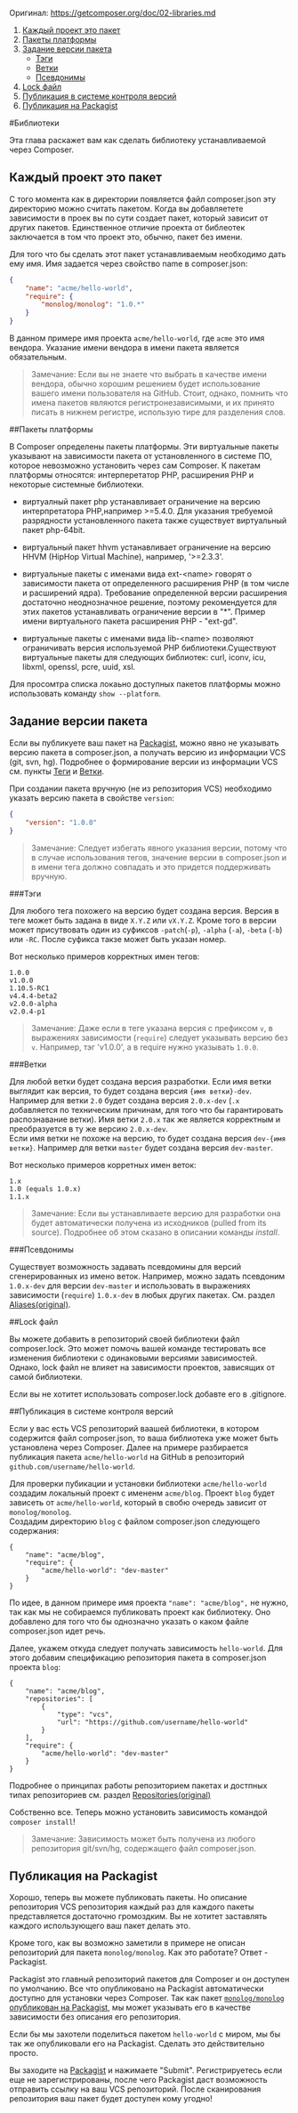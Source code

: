 
Оригинал: https://getcomposer.org/doc/02-libraries.md

1. [Каждый проект это пакет](#Каждый-проект-это-пакет)
2. [Пакеты платформы](#Пакеты-платформы)
3. [Задание версии пакета](#Задание-версии-пакета)
    * [Тэги](#Тэги)
    * [Ветки](#Ветки)
    * [Псевдонимы](#Псевдонимы)
4. [Lock файл](#Lock-файл)
5. [Публикация в системе контроля версий](#Публикация-в-системе-контроля-версий)
6. [Публикация на Packagist](#Публикация-на-packagist)    

#Библиотеки

Эта глава раскажет вам как сделать библиотеку устанавливаемой через Composer.

## Каждый проект это пакет

С того момента как в директории появляется файл composer.json эту директорию можно считать пакетом. Когда вы добавляетете зависимости в проек вы по сути создает пакет, который зависит от других пакетов. Единственное отличие проекта от библеотек заключается в том что проект это, обычно, пакет без имени.

Для того что бы сделать этот пакет устанавливаемым необходимо дать ему имя. Имя задается через свойство name в composer.json:
```json
{
    "name": "acme/hello-world",
    "require": {
        "monolog/monolog": "1.0.*"
    }
}
```
В данном примере имя проекта `acme/hello-world`, где `acme` это имя вендора. Указание имени вендора в имени пакета является обязательным.

>Замечание: Если вы не знаете что выбрать в качестве имени вендора, обычно хорошим решением будет использование вашего имени пользователя на GitHub. Стоит, однако, помнить что имена пакетов являются регистронезависимыми, и их принято писать в нижнем регистре, использую тире для разделения слов.


##Пакеты платформы

В Composer определены пакеты платформы. Эти виртуальные пакеты указывают на зависимости пакета от установленного в системе ПО, которое невозможно установить через сам Composer. 
К пакетам платформы относятся: интерперетатор PHP, расширения PHP и некоторые системные библиотеки.

* виртуалный пакет php устанавливает ограничение на версию интерпретатора PHP,например >=5.4.0. Для указания требуемой разрядности установленного пакета также существует виртуальный пакет php-64bit.

* виртуальный пакет hhvm устанавливает ограничение на версию HHVM (HipHop Virtual Machine), например, '>=2.3.3'.

* виртуальные пакеты с именами вида ext-\<name> говорят о зависимости пакета от определенного расширения PHP (в том числе и расширений ядра). Требование определенной версии расширения достаточно неоднозначное решение, поэтому рекомендуется для этих пакетов устанавливать ограничение версии в "*".  Пример имени виртуального пакета расширения PHP - "ext-gd".

* виртуальные пакеты с именами вида lib-\<name> позволяют ограничивать версия используемой PHP библиотеки.Существуют виртуальные пакеты для следующих библиотек: curl, iconv, icu, libxml, openssl, pcre, uuid, xsl.

Для просомтра списка локаьно доступных пакетов платформы можно использовать команду `show --platform`.

## Задание версии пакета

Если вы публикуете ваш пакет на [Packagist](https://packagist.org/), можно явно не указывать версию пакета в composer.json, а получать версию из информации VCS (git, svn, hg). 
Подробнее о формирование версии из информации VCS см. пункты [Теги](#Теги) и [Ветки](#Ветки).  

При создании пакета вручную (не из репозитория VCS) необходимо указать версию пакета в свойстве `version`:
```json
{
    "version": "1.0.0"
}
```

>Замечание: Следует избегать явного указания версии, потому что в случае использования тегов, значение версии в composer.json и в имени тега должно совпадать и это придется поддерживать вручную.

###Тэги

Для любого тега похожего на версию будет создана версия. Версия в теге может быть задана в виде `X.Y.Z` или `vX.Y.Z`. 
Кроме того в версии может присутвовать один из суфиксов `-patch`(`-p`), `-alpha` (`-a`), `-beta` (`-b`) или `-RC`. После суфикса такзе может быть указан номер.

Вот несколько примеров корректных имен тегов:
```
1.0.0
v1.0.0
1.10.5-RC1
v4.4.4-beta2
v2.0.0-alpha
v2.0.4-p1
```

>Замечание: Даже если в теге указана версия с префиксом `v`, в выражениях зависимости (`require`) следует указывать версию без `v`. Например, тэг 'v1.0.0', а в require нужно указывать `1.0.0`.  

###Ветки

Для любой ветки будет создана версия разработки. Если имя ветки выглядит как версия, то будет создана версия `{имя ветки}-dev`.  
Например для ветки `2.0` будет создана версия `2.0.x-dev` (`.x` добавляется по техническим причинам, для того что бы гарантировать распознавание ветки).
Имя ветки `2.0.x` так же является корректным и преобразуется в ту же версию `2.0.x-dev`.   
Если имя ветки не похоже на версию, то будет создана версия `dev-{имя ветки}`. Например для ветки `master` будет создана версия `dev-master`.

Вот несколько примеров корретных имен веток:
```
1.x
1.0 (equals 1.0.x)
1.1.x
```

> Замечание: Если вы устанавливаете версию для разработки она будет автоматически получена из исходников (pulled from its source). Подробнее об этом сказано в описании команды *install*.   

###Псевдонимы

Существует возможность задавать псевдомины для версий сгенерированных из имено веток. Например, можно задать псевдоним `1.0.x-dev` для версии `dev-master` и использовать в выражениях зависимости (`require`) `1.0.x-dev` в любых других пакетах. См. раздел [Aliases(original)](https://getcomposer.org/doc/articles/aliases.md).

##Lock файл

Вы можете добавить в репозиторий своей библиотеки файл composer.lock. Это может помочь вашей команде тестировать все изменения библиотеки c одинаковыми версиями зависимостей. Однако, lock файл не влияет на зависимости проектов, зависящих от самой библиотеки.

Если вы не хотитет использовать composer.lock добавте его в .gitignore.


##Публикация в системе контроля версий

Если у вас есть VCS репозиторий ваашей библиотеки, в котором содержится файл composer.json, то ваша библиотека уже может быть установлена через Composer.
Далее на примере разбирается публикация пакета `acme/hello-world` на GitHub в репозиторий `github.com/username/hello-world`.   

Для проверки пубикации и установки библиотеки `acme/hello-world` создадим локальный проект c имененм `acme/blog`. 
Проект `blog` будет зависеть от `acme/hello-world`, который в свобю очередь зависит от `monolog/monolog`.   
Создадим директорию `blog` c файлом composer.json следующего содержания:
```
{
    "name": "acme/blog",
    "require": {
        "acme/hello-world": "dev-master"
    }
}
```

По идее, в данном примере имя проекта `"name": "acme/blog",` не нужно, так как мы не собираемся публиковать проект как библиотеку. Оно добавлено для того что бы однозначно указать о каком файле composer.json идет речь.

Далее, укажем откуда следует получать зависимость `hello-world`. Для этого добавим спецификацию репозитория пакета в composer.json проекта `blog`:
```
{
    "name": "acme/blog",
    "repositories": [
        {
            "type": "vcs",
            "url": "https://github.com/username/hello-world"
        }
    ],
    "require": {
        "acme/hello-world": "dev-master"
    }
}
```

Подробнее о принципах работы репозиторием пакетах и достпных типах репозиториев см. раздел [Repositories(original)](https://getcomposer.org/doc/05-repositories.md)

Собственно все. Теперь можно установить зависимость командой  `composer install`!

>Замечание: Зависимость может быть получена из любого репозитория git/svn/hg, содержащего файл composer.json. 

## Публикация на Packagist

Хорошо, теперь вы можете публиковать пакеты. Но описание репозитория VCS репозитория каждый раз для каждого пакеты 
представляется достаточно громоздким. Вы не хотитет заставлять каждого использующего ваш пакет делать это. 

Кроме того, как вы возможно заметили в примере не описан репозиторий для пакета `monolog/monolog`. Как это работате? Ответ - Packagist.

Packagist это главный репозиторий пакетов для Composer и он доступен по умолчанию. Все что опубликовано на Packagist автоматически доступно для установки через Composer. Так как пакет [`monolog/monolog` опубликован на Packagist](https://packagist.org/packages/monolog/monolog), мы может указывать его в качестве зависимости без описания его репозитория. 

Если бы мы захотели поделиться пакетом `hello-world` с миром, мы бы так же опубликовали его на Packagist. Сделать это действительно просто.

Вы заходите на [Packagist](https://packagist.org/) и нажимаете "Submit". Регистрируетесь если еще не зарегистрированы, после чего Packagist даст возможность отправить ссылку на ваш VCS репозиторий. После сканирования репозитория ваш пакет будет доступен кому угодно! 